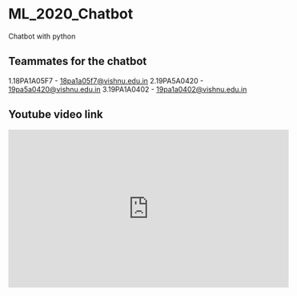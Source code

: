 # ML_2020_Chatbot
Chatbot with python

## Teammates for the chatbot
1.18PA1A05F7 - 18pa1a05f7@vishnu.edu.in
2.19PA5A0420 - 19pa5a0420@vishnu.edu.in
3.19PA1A0402 - 19pa1a0402@vishnu.edu.in

## Youtube video link 
<iframe width="560" height="315" src="https://www.youtube.com/embed/vLz3KMzhy4E" frameborder="0" allow="accelerometer; autoplay; clipboard-write; encrypted-media; gyroscope; picture-in-picture" allowfullscreen></iframe>


